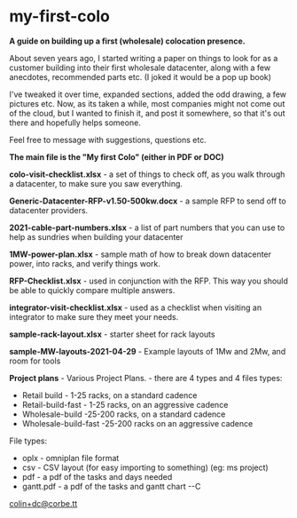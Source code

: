 # my-first-colo
**A guide on building up a first (wholesale) colocation presence.**


About seven years ago, I started writing a paper on things to look for as a customer building into their first wholesale datacenter, along with a few anecdotes, recommended parts etc. (I joked it would be a pop up book)

I've tweaked it over time, expanded sections, added the odd drawing, a few pictures etc. Now, as its taken a while, most companies might not come out of the cloud, but I wanted to finish it, and post it somewhere, so that it's out there and hopefully helps someone.

Feel free to message with suggestions, questions etc.  

**The main file is the "My first Colo" (either in PDF or DOC)** 

**colo-visit-checklist.xlsx** - a set of things to check off, as you walk through a datacenter, to make sure you saw everything.

**Generic-Datacenter-RFP-v1.50-500kw.docx** - a sample RFP to send off to datacenter providers.

**2021-cable-part-numbers.xlsx** - a list of part numbers that you can use to help as sundries when building your datacenter

**1MW-power-plan.xlsx** - sample math of how to break down datacenter power, into racks, and verify things work.

**RFP-Checklist.xlsx** - used in conjunction with the RFP.  This way you should be able to quickly compare multiple answers.

**integrator-visit-checklist.xlsx** - used as a checklist when visiting an integrator to make sure they meet your needs.

**sample-rack-layout.xlsx** - starter sheet for rack layouts

**sample-MW-layouts-2021-04-29** - Example layouts of 1Mw and 2Mw, and room for tools

**Project plans** - Various Project Plans. - there are 4 types and 4 files 
  types:
   - Retail build - 1-25 racks, on a standard cadence
   - Retail-build-fast - 1-25 racks, on an aggressive cadence
   - Wholesale-build -25-200 racks, on a standard cadence
   - Wholesale-build-fast -25-200 racks on an aggressive cadence

  File types:
   - oplx - omniplan file format
   - csv - CSV layout (for easy importing to something) (eg: ms project)
   - pdf - a pdf of the tasks and days needed
   - gantt.pdf - a pdf of the tasks and gantt chart
--C

colin+dc@corbe.tt
